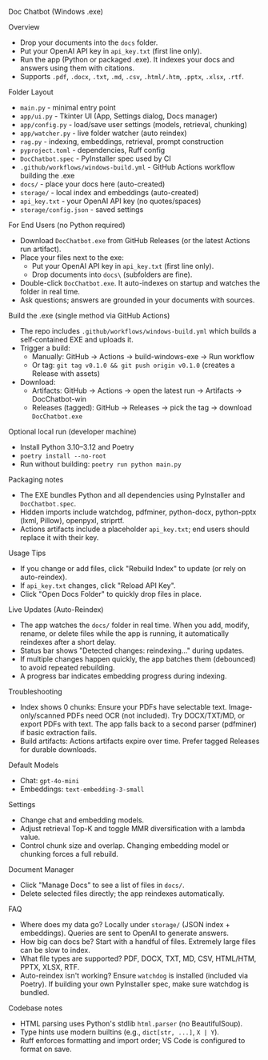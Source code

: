 Doc Chatbot (Windows .exe)

Overview
- Drop your documents into the `docs` folder.
- Put your OpenAI API key in `api_key.txt` (first line only).
- Run the app (Python or packaged .exe). It indexes your docs and answers using them with citations.
- Supports `.pdf`, `.docx`, `.txt`, `.md`, `.csv`, `.html/.htm`, `.pptx`, `.xlsx`, `.rtf`.

Folder Layout
- `main.py` - minimal entry point
- `app/ui.py` - Tkinter UI (App, Settings dialog, Docs manager)
- `app/config.py` - load/save user settings (models, retrieval, chunking)
- `app/watcher.py` - live folder watcher (auto reindex)
- `rag.py` - indexing, embeddings, retrieval, prompt construction
- `pyproject.toml` - dependencies, Ruff config
- `DocChatbot.spec` - PyInstaller spec used by CI
- `.github/workflows/windows-build.yml` - GitHub Actions workflow building the .exe
- `docs/` - place your docs here (auto-created)
- `storage/` - local index and embeddings (auto-created)
- `api_key.txt` - your OpenAI API key (no quotes/spaces)
- `storage/config.json` - saved settings

For End Users (no Python required)
- Download `DocChatbot.exe` from GitHub Releases (or the latest Actions run artifact).
- Place your files next to the exe:
  - Put your OpenAI API key in `api_key.txt` (first line only).
  - Drop documents into `docs\` (subfolders are fine).
- Double-click `DocChatbot.exe`. It auto-indexes on startup and watches the folder in real time.
- Ask questions; answers are grounded in your documents with sources.

Build the .exe (single method via GitHub Actions)
- The repo includes `.github/workflows/windows-build.yml` which builds a self‑contained EXE and uploads it.
- Trigger a build:
  - Manually: GitHub → Actions → build-windows-exe → Run workflow
  - Or tag: `git tag v0.1.0 && git push origin v0.1.0` (creates a Release with assets)
- Download:
  - Artifacts: GitHub → Actions → open the latest run → Artifacts → DocChatbot-win
  - Releases (tagged): GitHub → Releases → pick the tag → download `DocChatbot.exe`

Optional local run (developer machine)
- Install Python 3.10–3.12 and Poetry
- `poetry install --no-root`
- Run without building: `poetry run python main.py`

Packaging notes
- The EXE bundles Python and all dependencies using PyInstaller and `DocChatbot.spec`.
- Hidden imports include watchdog, pdfminer, python-docx, python-pptx (lxml, Pillow), openpyxl, striprtf.
- Actions artifacts include a placeholder `api_key.txt`; end users should replace it with their key.

Usage Tips
- If you change or add files, click "Rebuild Index" to update (or rely on auto-reindex).
- If `api_key.txt` changes, click "Reload API Key".
- Click "Open Docs Folder" to quickly drop files in place.

Live Updates (Auto-Reindex)
- The app watches the `docs/` folder in real time. When you add, modify, rename, or delete files while the app is running, it automatically reindexes after a short delay.
- Status bar shows "Detected changes: reindexing..." during updates.
- If multiple changes happen quickly, the app batches them (debounced) to avoid repeated rebuilding.
- A progress bar indicates embedding progress during indexing.

Troubleshooting
- Index shows 0 chunks: Ensure your PDFs have selectable text. Image-only/scanned PDFs need OCR (not included). Try DOCX/TXT/MD, or export PDFs with text. The app falls back to a second parser (pdfminer) if basic extraction fails.
 - Build artifacts: Actions artifacts expire over time. Prefer tagged Releases for durable downloads.

Default Models
- Chat: `gpt-4o-mini`
- Embeddings: `text-embedding-3-small`

Settings
- Change chat and embedding models.
- Adjust retrieval Top-K and toggle MMR diversification with a lambda value.
- Control chunk size and overlap. Changing embedding model or chunking forces a full rebuild.

Document Manager
- Click "Manage Docs" to see a list of files in `docs/`.
- Delete selected files directly; the app reindexes automatically.

FAQ
- Where does my data go? Locally under `storage/` (JSON index + embeddings). Queries are sent to OpenAI to generate answers.
- How big can docs be? Start with a handful of files. Extremely large files can be slow to index.
- What file types are supported? PDF, DOCX, TXT, MD, CSV, HTML/HTM, PPTX, XLSX, RTF.
- Auto-reindex isn't working? Ensure `watchdog` is installed (included via Poetry). If building your own PyInstaller spec, make sure watchdog is bundled.

Codebase notes
- HTML parsing uses Python's stdlib `html.parser` (no BeautifulSoup).
- Type hints use modern builtins (e.g., `dict[str, ...]`, `X | Y`).
- Ruff enforces formatting and import order; VS Code is configured to format on save.
